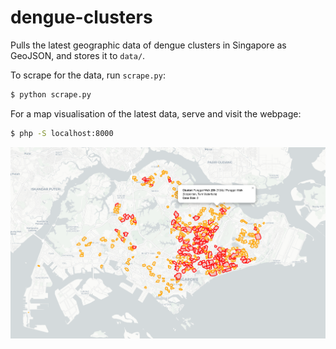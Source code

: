 # dengue-clusters

Pulls the latest geographic data of dengue clusters in Singapore as GeoJSON, and stores it to `data/`.

To scrape for the data, run `scrape.py`:

``` sh
$ python scrape.py
```

For a map visualisation of the latest data, serve and visit the webpage:

``` sh
$ php -S localhost:8000
```

![Site visualising dengue clusters](site.png)
